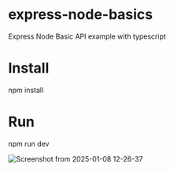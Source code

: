 # express-node-basics

Express Node Basic API example with typescript

# Install

npm install

# Run

npm run dev


![Screenshot from 2025-01-08 12-26-37](https://github.com/user-attachments/assets/036b4591-422a-4277-a2cd-aa683fa99646)


